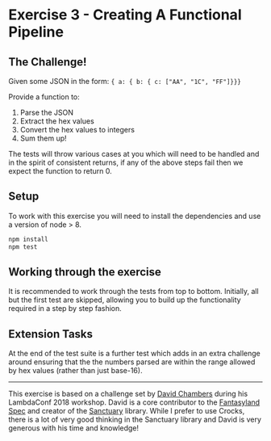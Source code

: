 # Exercise 3 - Creating A Functional Pipeline

## The Challenge!

Given some JSON in the form:
`{ a: { b: { c: ["AA", "1C", "FF"]}}}`

Provide a function to:
1. Parse the JSON
2. Extract the hex values
3. Convert the hex values to integers
4. Sum them up!

The tests will throw various cases at you which will need to be handled and in the spirit of consistent returns,
if any of the above steps fail then we expect the function to return 0.

## Setup

To work with this exercise you will need to install the dependencies and use a version of node > 8.

```bash
npm install
npm test
```

## Working through the exercise

It is recommended to work through the tests from top to bottom. Initially, all but the first test are skipped, allowing you to build up the functionality required in a step by step fashion.

## Extension Tasks

At the end of the test suite is a further test which adds in an extra challenge around ensuring that the the numbers parsed are within the range allowed by hex values (rather than just base-16).

---

This exercise is based on a challenge set by [David Chambers](https://github.com/davidchambers) during his LambdaConf 2018 workshop. David is a core contributor to the [Fantasyland Spec](https://github.com/fantasyland/) and creator of the [Sanctuary](https://sanctuary.js.org/) library. While I prefer to use Crocks, there is a lot of very good thinking in the Sanctuary library and David is very generous with his time and knowledge!